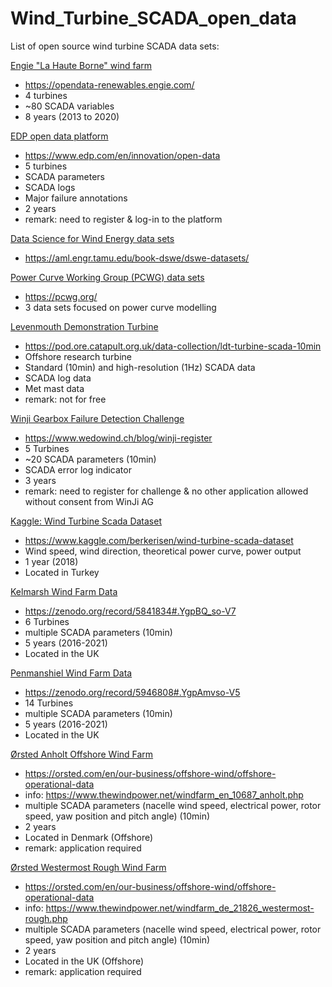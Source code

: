 # Wind_Turbine_SCADA_open_data


List of open source wind turbine SCADA data sets:

<ins>Engie "La Haute Borne" wind farm</ins>
- https://opendata-renewables.engie.com/
- 4 turbines
- ~80 SCADA variables
- 8 years (2013 to 2020)


<ins>EDP open data platform</ins>
- https://www.edp.com/en/innovation/open-data
- 5 turbines
- SCADA parameters
- SCADA logs
- Major failure annotations
- 2 years
- remark: need to register & log-in to the platform


<ins>Data Science for Wind Energy data sets</ins>
- https://aml.engr.tamu.edu/book-dswe/dswe-datasets/


<ins>Power Curve Working Group (PCWG) data sets</ins>
- https://pcwg.org/
- 3 data sets focused on power curve modelling

<ins>Levenmouth Demonstration Turbine</ins>
- https://pod.ore.catapult.org.uk/data-collection/ldt-turbine-scada-10min
- Offshore research turbine
- Standard (10min) and high-resolution (1Hz) SCADA data
- SCADA log data
- Met mast data
- remark: not for free

<ins>Winji Gearbox Failure Detection Challenge</ins>
- https://www.wedowind.ch/blog/winji-register
- 5 Turbines
- ~20 SCADA parameters (10min)
- SCADA error log indicator
- 3 years
- remark: need to register for challenge & no other application allowed without consent from WinJi AG

<ins>Kaggle: Wind Turbine Scada Dataset</ins>
- https://www.kaggle.com/berkerisen/wind-turbine-scada-dataset
- Wind speed, wind direction, theoretical power curve, power output
- 1 year (2018)
- Located in Turkey

<ins>Kelmarsh Wind Farm Data</ins>
- https://zenodo.org/record/5841834#.YgpBQ_so-V7
- 6 Turbines
- multiple SCADA parameters (10min)
- 5 years (2016-2021)
- Located in the UK

<ins>Penmanshiel Wind Farm Data</ins>
- https://zenodo.org/record/5946808#.YgpAmvso-V5
- 14 Turbines
- multiple SCADA parameters (10min)
- 5 years (2016-2021)
- Located in the UK

<ins>Ørsted Anholt Offshore Wind Farm</ins>
- https://orsted.com/en/our-business/offshore-wind/offshore-operational-data
- info: https://www.thewindpower.net/windfarm_en_10687_anholt.php
- multiple SCADA parameters (nacelle wind speed, electrical power, rotor speed, yaw position and pitch angle) (10min)
- 2 years
- Located in Denmark (Offshore)
- remark: application required 

<ins>Ørsted Westermost Rough Wind Farm</ins>
- https://orsted.com/en/our-business/offshore-wind/offshore-operational-data
- info: https://www.thewindpower.net/windfarm_de_21826_westermost-rough.php
- multiple SCADA parameters (nacelle wind speed, electrical power, rotor speed, yaw position and pitch angle) (10min)
- 2 years
- Located in the UK (Offshore)
- remark: application required 
